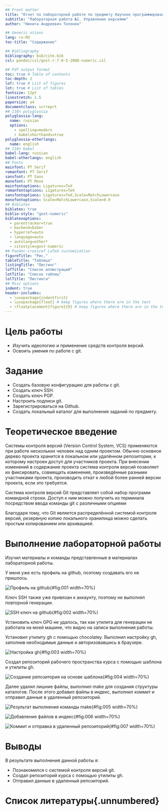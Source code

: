 ```yaml
---
## Front matter
title: "Отчет по лабораторной работе по предмету Научное программирование"
subtitle: "Лабораторная работа №1. Управление версиями"
author: "Никита Андреевич Топонен"

## Generic otions
lang: ru-RU
toc-title: "Содержание"

## Bibliography
bibliography: bib/cite.bib
csl: pandoc/csl/gost-r-7-0-5-2008-numeric.csl

## Pdf output format
toc: true # Table of contents
toc-depth: 2
lof: true # List of figures
lot: true # List of tables
fontsize: 12pt
linestretch: 1.5
papersize: a4
documentclass: scrreprt
## I18n polyglossia
polyglossia-lang:
  name: russian
  options:
	- spelling=modern
	- babelshorthands=true
polyglossia-otherlangs:
  name: english
## I18n babel
babel-lang: russian
babel-otherlangs: english
## Fonts
mainfont: PT Serif
romanfont: PT Serif
sansfont: PT Sans
monofont: PT Mono
mainfontoptions: Ligatures=TeX
romanfontoptions: Ligatures=TeX
sansfontoptions: Ligatures=TeX,Scale=MatchLowercase
monofontoptions: Scale=MatchLowercase,Scale=0.9
## Biblatex
biblatex: true
biblio-style: "gost-numeric"
biblatexoptions:
  - parentracker=true
  - backend=biber
  - hyperref=auto
  - language=auto
  - autolang=other*
  - citestyle=gost-numeric
## Pandoc-crossref LaTeX customization
figureTitle: "Рис."
tableTitle: "Таблица"
listingTitle: "Листинг"
lofTitle: "Список иллюстраций"
lotTitle: "Список таблиц"
lolTitle: "Листинги"
## Misc options
indent: true
header-includes:
  - \usepackage{indentfirst}
  - \usepackage{float} # keep figures where there are in the text
  - \floatplacement{figure}{H} # keep figures where there are in the text
---
```


# Цель работы

- Изучить идеологию и применение средств контроля версий.
- Освоить умения по работе с git.

# Задание

- Создать базовую конфигурацию для работы с git.
- Создать ключ SSH.
- Создать ключ PGP.
- Настроить подписи git.
- Зарегистрироваться на Github.
- Создать локальный каталог для выполнения заданий по предмету.

# Теоретическое введение

Системы контроля версий (Version Control System, VCS) применяются при работе нескольких человек над одним проектом. Обычно основное дерево проекта хранится в локальном или удалённом репозитории, к которому настроен доступ для участников проекта. При внесении изменений в содержание проекта система контроля версий позволяет их фиксировать, совмещать изменения, произведённые разными участниками проекта, производить откат к любой более ранней версии проекта, если это требуется.

Система контроля версий Git представляет собой набор программ командной строки. Доступ к ним можно получить из терминала посредством ввода команды git с различными опциями

Благодаря тому, что Git является распределённой системой контроля версий, резервную копию локального хранилища можно сделать простым копированием или архивацией.

# Выполнение лабораторной работы

 Изучил материалы и команды представленные в материалах лабораторной работы.

У меня уже есть профиль на github, поэтому создавать его не пришлось.

![Профиль на github](image/6.png){#fig:001 width=70%}

Ключ SSH также уже привязан к аккаунту, поэтому не выполнял повторной генерации.

![SSH ключ на github](image/7.png){#fig:002 width=70%}

Установить ключ GPG не удалось, так как утилита для генерации не работала на моей машине, что видно на записи выполнения работы.

Установил утилиту gh с помощью chocolatey. Выполнил настройку gh, заполнив необходимые данные и авторизовавшись в браузере.

![Настройка gh](image/1.png){#fig:003 width=70%}

Создал репозиторий рабочего пространства курса с помощью шаблона и утилиты gh.

![Создание репозитория на основе шаблона](image/2.png){#fig:004 width=70%}

Далее удалил лишние файлы, выполнил make для создания структуры каталогов. После этого добавил файлы в индекс, выполнил коммит и отправил данные в удаленный репозиторий.

![Результат выполнения команды make](image/3.png){#fig:005 width=70%}

![Добавление файлов в индекс](image/4.png){#fig:006 width=70%}

![Коммит и отправка в удаленный репозиторий](image/5.png){#fig:007 width=70%}

# Выводы

В результате выполнения данной работы я:

- Познакомился с системой контроля версий git.
- Создал репозиторий курса с помощью утилиты gh.
- Отправил данные в удаленный репозиторий.

# Список литературы{.unnumbered}
